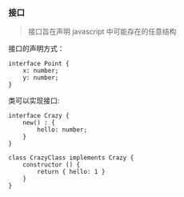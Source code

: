 ### 接口
> 接口旨在声明 javascript 中可能存在的任意结构

接口的声明方式：
```
interface Point {
    x: number;
    y: number;
}
```   

类可以实现接口:
```
interface Crazy {
    new() : {
        hello: number;
    }
}

class CrazyClass implements Crazy {
    constructor () {
        return { hello: 1 }
    }
}
```